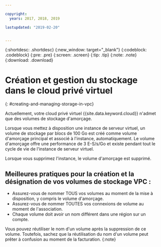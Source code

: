 ```yaml
---

copyright:
  years: 2017, 2018, 2019

lastupdated: "2019-02-20"


---
```


{:shortdesc: .shortdesc}
{:new_window: target="_blank"}
{:codeblock: .codeblock}
{:pre: .pre}
{:screen: .screen}
{:tip: .tip}
{:note: .note}
{:download: .download}

# Création et gestion du stockage dans le cloud privé virtuel 
{: #creating-and-managing-storage-in-vpc}

Actuellement, votre cloud privé virtuel {{site.data.keyword.cloud}} n'admet que des volumes de stockage d'amorçage. 

Lorsque vous mettez à disposition une instance de serveur virtuel, un volume de stockage par blocs de 100 Go est créé comme volume d'amorçage principal et associé à l'instance, automatiquement. Le volume d'amorçage offre une performance de 3 E-S/s/Go et existe pendant tout le cycle de vie de l'instance de serveur virtuel.  

Lorsque vous supprimez l'instance, le volume d'amorçage est supprimé. 

## Meilleures pratiques pour la création et la désignation de vos volumes de stockage VPC : 

* Assurez-vous de nommer TOUS vos volumes au moment de la mise à disposition, y compris le volume d'amorçage. 
* Assurez-vous de nommer TOUTES vos connexions de volume au moment de l'association. 
* Chaque volume doit avoir un nom différent dans une région sur un compte.  

Vous pouvez réutiliser le nom d'un volume après la suppression de ce volume. Toutefois, sachez que la réutilisation du nom d'un volume peut prêter à confusion au moment de la facturation.
{:note}
